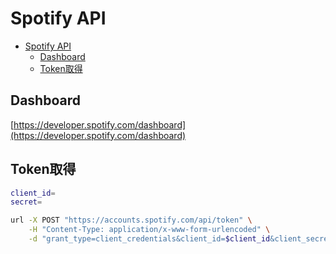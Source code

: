 # Spotify API

- [Spotify API](#spotify-api)
  - [Dashboard](#dashboard)
  - [Token取得](#token取得)

## Dashboard

[https://developer.spotify.com/dashboard](https://developer.spotify.com/dashboard)

## Token取得

``` bash
client_id=
secret=

url -X POST "https://accounts.spotify.com/api/token" \
    -H "Content-Type: application/x-www-form-urlencoded" \
    -d "grant_type=client_credentials&client_id=$client_id&client_secret=$secret"

```

